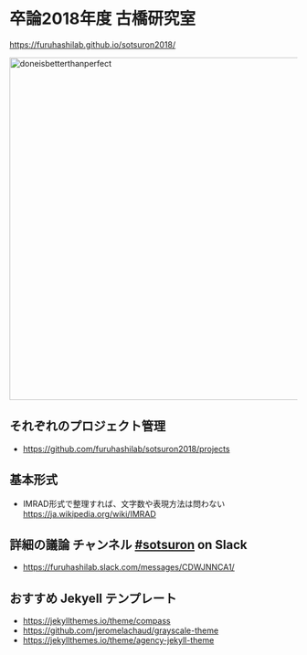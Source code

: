# 卒論2018年度 古橋研究室
https://furuhashilab.github.io/sotsuron2018/

<img src="https://user-images.githubusercontent.com/416977/48390814-1c66e600-e747-11e8-9cc2-319578639a7e.jpg" alt="doneisbetterthanperfect" width="600px" />

## それぞれのプロジェクト管理
* https://github.com/furuhashilab/sotsuron2018/projects

## 基本形式
* IMRAD形式で整理すれば、文字数や表現方法は問わない
https://ja.wikipedia.org/wiki/IMRAD

## 詳細の議論 チャンネル [#sotsuron](https://furuhashilab.slack.com/messages/CDWJNNCA1/) on Slack
* https://furuhashilab.slack.com/messages/CDWJNNCA1/

## おすすめ Jekyell テンプレート 
* https://jekyllthemes.io/theme/compass
* https://github.com/jeromelachaud/grayscale-theme
* https://jekyllthemes.io/theme/agency-jekyll-theme
